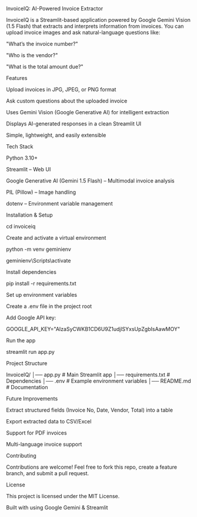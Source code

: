  InvoiceIQ: AI-Powered Invoice Extractor

InvoiceIQ is a Streamlit-based application powered by Google Gemini Vision (1.5 Flash) that extracts and interprets information from invoices.
You can upload invoice images and ask natural-language questions like:

"What’s the invoice number?"

"Who is the vendor?"

"What is the total amount due?"

 Features

Upload invoices in JPG, JPEG, or PNG format

Ask custom questions about the uploaded invoice

Uses Gemini Vision (Google Generative AI) for intelligent extraction

Displays AI-generated responses in a clean Streamlit UI

Simple, lightweight, and easily extensible

 Tech Stack

Python 3.10+

Streamlit – Web UI

Google Generative AI (Gemini 1.5 Flash) – Multimodal invoice analysis

PIL (Pillow) – Image handling

dotenv – Environment variable management

 Installation & Setup


cd invoiceiq


Create and activate a virtual environment

python -m venv geminienv

geminienv\Scripts\activate      


Install dependencies

pip install -r requirements.txt


Set up environment variables

Create a .env file in the project root

Add  Google API key:

GOOGLE_API_KEY="AIzaSyCWKB1CD6U9Z1udjlSYxsUpZgbIsAawMOY"


Run the app

streamlit run app.py


 Project Structure

InvoiceIQ/
│── app.py              # Main Streamlit app
│── requirements.txt    # Dependencies
│── .env                # Example environment variables
│── README.md           # Documentation

Future Improvements

Extract structured fields (Invoice No, Date, Vendor, Total) into a table

Export extracted data to CSV/Excel

Support for PDF invoices

Multi-language invoice support

 Contributing

Contributions are welcome! Feel free to fork this repo, create a feature branch, and submit a pull request.

 License

This project is licensed under the MIT License.

 Built with  using Google Gemini & Streamlit
